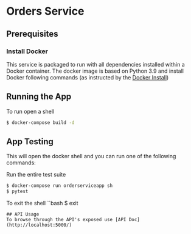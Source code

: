 # Orders Service

## Prerequisites

### Install Docker
This service is packaged to run with all dependencies installed within a Docker container. The docker image is based on Python 3.9 and install Docker following commands (as instructed by the [Docker Install](https://docs.docker.com/get-docker/))

## Running the App
To run open a shell
```bash
$ docker-compose build -d
```

## App Testing
This will open the docker shell and you can run one of the following commands:

Run the entire test suite
```bash
$ docker-compose run orderserviceapp sh
$ pytest 
```
To exit the shell
``bash
$ exit
```
## API Usage
To browse through the API's exposed use [API Doc](http://localhost:5000/)
